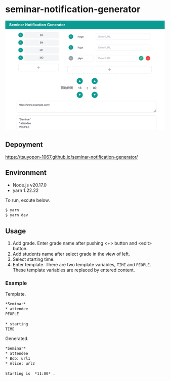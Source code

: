# seminar-notification-generator

![title](./doc/img/title.webp 'title')

## Depoyment
https://tsuyopon-1067.github.io/seminar-notification-generator/

## Environment

- Node.js v20.17.0
- yarn 1.22.22

To run, excute below.

```bash
$ yarn
$ yarn dev
```

## Usage

1. Add grade. Enter grade name after pushing &lt;+&gt; button and &lt;edit&gt; button.
2. Add students name after select grade in the view of left.
3. Select starting time.
4. Enter template. There are two template variables, `TIME` and `PEOPLE`. These template variables are replaced by entered content.

### Example

Template.

```
*Seminar*
* attendee
PEOPLE

* starting
TIME
```

Generated.

```
*Seminar*
* attendee
* Bob: url1
* Alice: url2

Starting is  *11:00* .
```
